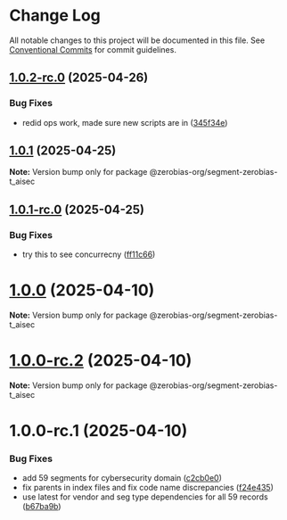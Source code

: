 # Change Log

All notable changes to this project will be documented in this file.
See [Conventional Commits](https://conventionalcommits.org) for commit guidelines.

## [1.0.2-rc.0](https://github.com/zerobias-org/segment/compare/@zerobias-org/segment-zerobias-t_aisec@1.0.1...@zerobias-org/segment-zerobias-t_aisec@1.0.2-rc.0) (2025-04-26)


### Bug Fixes

* redid ops work, made sure new scripts are in ([345f34e](https://github.com/zerobias-org/segment/commit/345f34ec926029dc141943b3e321676adb4a2888))





## [1.0.1](https://github.com/zerobias-org/segment/compare/@zerobias-org/segment-zerobias-t_aisec@1.0.1-rc.0...@zerobias-org/segment-zerobias-t_aisec@1.0.1) (2025-04-25)

**Note:** Version bump only for package @zerobias-org/segment-zerobias-t_aisec





## [1.0.1-rc.0](https://github.com/zerobias-org/segment/compare/@zerobias-org/segment-zerobias-t_aisec@1.0.0...@zerobias-org/segment-zerobias-t_aisec@1.0.1-rc.0) (2025-04-25)


### Bug Fixes

* try this to see concurrecny ([ff11c66](https://github.com/zerobias-org/segment/commit/ff11c66d67cb9f185098fd640d4139178d29ae22))





# [1.0.0](https://github.com/zerobias-org/segment/compare/@zerobias-org/segment-zerobias-t_aisec@1.0.0-rc.2...@zerobias-org/segment-zerobias-t_aisec@1.0.0) (2025-04-10)

**Note:** Version bump only for package @zerobias-org/segment-zerobias-t_aisec





# [1.0.0-rc.2](https://github.com/zerobias-org/segment/compare/@zerobias-org/segment-zerobias-t_aisec@1.0.0-rc.1...@zerobias-org/segment-zerobias-t_aisec@1.0.0-rc.2) (2025-04-10)

**Note:** Version bump only for package @zerobias-org/segment-zerobias-t_aisec





# 1.0.0-rc.1 (2025-04-10)


### Bug Fixes

* add 59 segments for cybersecurity domain ([c2cb0e0](https://github.com/zerobias-org/segment/commit/c2cb0e0c1f1eabb51d7f5a6ae6db98c1516fcdbe))
* fix parents in index files and fix code name discrepancies ([f24e435](https://github.com/zerobias-org/segment/commit/f24e4352453caaa05074cc6bb66ee8ed21a4f11d))
* use latest for vendor and seg type dependencies for all 59 records ([b67ba9b](https://github.com/zerobias-org/segment/commit/b67ba9bed7a90fad3b084161ebc603b5b35214b8))
